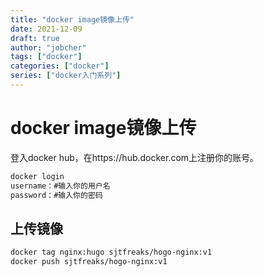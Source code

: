 ```yaml
---
title: "docker image镜像上传"
date: 2021-12-09
draft: true
author: "jobcher"
tags: ["docker"]
categories: ["docker"]
series: ["docker入门系列"]
---
```


# docker image镜像上传

登入docker hub，在https://hub.docker.com上注册你的账号。  
  
```bash
docker login
username：#输入你的用户名
password：#输入你的密码
```
## 上传镜像

```bash
docker tag nginx:hugo sjtfreaks/hogo-nginx:v1
docker push sjtfreaks/hogo-nginx:v1
```
